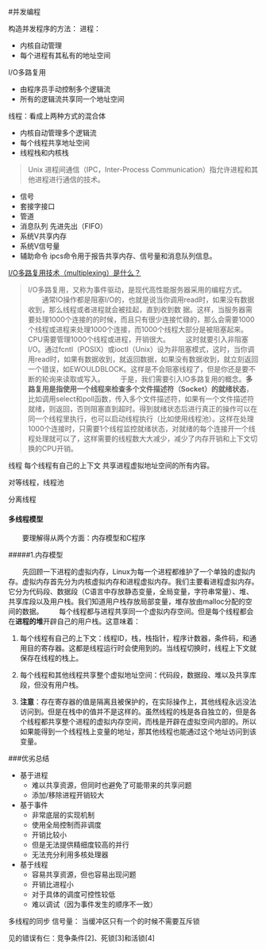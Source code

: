 #并发编程

构造并发程序的方法：
进程：
- 内核自动管理
- 每个进程有其私有的地址空间


I/O多路复用
- 由程序员手动控制多个逻辑流
- 所有的逻辑流共享同一个地址空间


线程：看成上两种方式的混合体
- 内核自动管理多个逻辑流
- 每个线程共享地址空间
- 线程栈和内核栈



>Unix 进程间通信（IPC，Inter-Process Communication）指允许进程和其他进程进行通信的技术。
- 信号
- 套接字接口
- 管道
- 消息队列 先进先出（FIFO）
- 系统V共享内存
- 系统V信号量
- 辅助命令 ipcs命令用于报告共享内存、信号量和消息队列信息。


[I/O多路复用技术（multiplexing）是什么？](https://www.zhihu.com/question/28594409/answer/74003996)
	
>I/O多路复用，又称为事件驱动，是现代高性能服务器采用的编程方式。
　　通常IO操作都是阻塞I/O的，也就是说当你调用read时，如果没有数据收到，那么线程或者进程就会被挂起，直到收到数	据。这样，当服务器需要处理1000个连接的的时候，而且只有很少连接忙碌的，那么会需要1000个线程或进程来处理1000个连接，而1000个线程大部分是被阻塞起来。CPU需要管理1000个线程或进程，开销很大。
　　这时就要引入非阻塞I/O。通过fcntl（POSIX）或ioctl（Unix）设为非阻塞模式，这时，当你调用read时，如果有数据收到，就返回数据，如果没有数据收到，就立刻返回一个错误，如EWOULDBLOCK。这样是不会阻塞线程了，但是你还是要不断的轮询来读取或写入。
　　于是，我们需要引入IO多路复用的概念。**多路复用是指使用一个线程来检查多个文件描述符（Socket）的就绪状态**，比如调用select和poll函数，传入多个文件描述符，如果有一个文件描述符就绪，则返回，否则阻塞直到超时。得到就绪状态后进行真正的操作可以在同一个线程里执行，也可以启动线程执行（比如使用线程池）。这样在处理1000个连接时，只需要1个线程监控就绪状态，对就绪的每个连接开一个线程处理就可以了，这样需要的线程数大大减少，减少了内存开销和上下文切换的CPU开销。


线程
每个线程有自己的上下文
共享进程虚拟地址空间的所有内容。

对等线程，线程池

分离线程


#### 多线程模型

　　要理解得从两个方面：内存模型和C程序

#####1.内存模型

　　先回顾一下进程的虚拟内存，Linux为每一个进程都维护了一个单独的虚拟内存。虚拟内存首先分为内核虚拟内存和进程虚拟内存。我们主要看进程虚拟内存。它分为代码段、数据段（C语言中存放静态变量，全局变量，字符串常量）、堆、共享库段以及用户栈。我们知道用户栈存放局部变量，堆存放由malloc分配的空间的数据。
　　每个线程都与进程共享同一个虚拟内存空间。但是每个线程都会在**进程的堆**开辟自己的用户栈。这意味着：

1. 每个线程有自己的上下文：线程ID，栈，栈指针，程序计数器，条件码，和通用目的寄存器。这都是线程运行时会使用到的。当线程切换时，线程上下文就保存在线程的栈上。

2. 每个线程和其他线程共享整个虚拟地址空间：代码段，数据段、堆以及共享库段，但没有用户栈。

3. **注意**：存在寄存器的值是隔离且被保护的，在实际操作上，其他线程永远没法访问到。但是在栈中的值并不是这样的。虽然线程的栈是各自独立的，但是各个线程都共享整个进程的虚拟内存空间，而栈是开辟在虚拟空间内部的。所以如果能得到一个线程栈上变量的地址，那其他线程也能通过这个地址访问到该变量。


###优劣总结

- 基于进程
    - 难以共享资源，但同时也避免了可能带来的共享问题
    - 添加/移除进程开销较大
- 基于事件
    - 非常底层的实现机制
    - 使用全局控制而非调度
    - 开销比较小
    - 但是无法提供精细度较高的并行
    - 无法充分利用多核处理器
- 基于线程
    - 容易共享资源，但也容易出现问题
    - 开销比进程小
    - 对于具体的调度可控性较低
    - 难以调试（因为事件发生的顺序不一致）


多线程的同步
信号量：
当缓冲区只有一个的时候不需要互斥锁

见的错误有仨：竞争条件[2]、死锁[3]和活锁[4]

